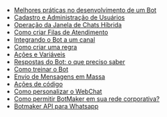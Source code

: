 * [Melhores práticas no desenvolvimento de um Bot](melhores-práticas-no-desenvolvimento-de-um-bot.md)
* [Cadastro e Administração de Usuários](cadastro-e-administração-de-usuários.md)
* [Operação da Janela de Chats Híbrida](operação-da-janela-de-chat-híbrido.md)
* [Como criar Filas de Atendimento](filas.md)
* [Integrando o Bot a um canal](integrando-o-bot-a-um-canal.md)
* [Como criar uma regra](como-criar-uma-regra.md)
* [Ações e Variáveis](ações-e-variáveis.md)
* [Respostas do Bot: o que preciso saber](respostas-do-bot-o-que-preciso-saber.md)
* [Como treinar o Bot](como-treinar-o-bot.md)
* [Envio de Mensagens em Massa](envio-de-mensagens-em-massa.md)
* [Ações de código](ações-de-código.md)
* [Como personalizar o WebChat](como-personalizar-o-webChat.md)
* [Como permitir BotMaker em sua rede corporativa?](permitir-botMaker-em-sua-rede-corporativa.md)
* [Botmaker API para Whatsapp](botmaker-api-para-whatsapp.md)


<!--stackedit_data:
eyJoaXN0b3J5IjpbMTEyNTY5OTczNiwyMTM2OTcwNzYzXX0=
-->
